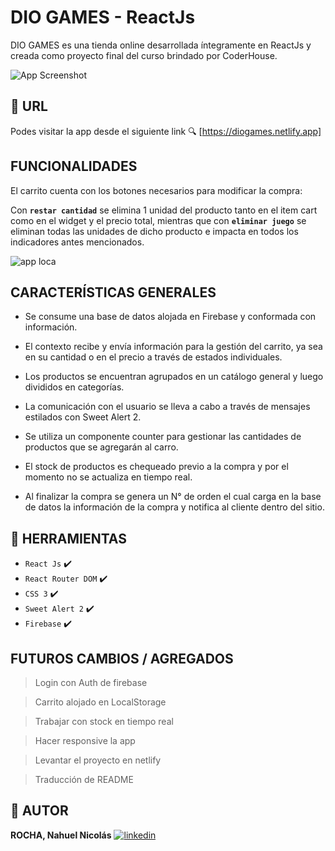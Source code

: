 # DIO GAMES - ReactJs

DIO GAMES es una tienda online desarrollada íntegramente en ReactJs y creada como proyecto final del curso brindado por CoderHouse.

![App Screenshot](https://i.imgur.com/wL8KILF.png)

## 🔗 URL

Podes visitar la app desde el siguiente link 🔍
[https://diogames.netlify.app]

## FUNCIONALIDADES

El carrito cuenta con los botones necesarios para modificar la compra:

Con **`restar cantidad`** se elimina 1 unidad del producto tanto en el item cart como en el widget
y el precio total, mientras que con **`eliminar juego`** se eliminan todas las unidades de dicho
producto e impacta en todos los indicadores antes mencionados.

![app loca](https://media.giphy.com/media/vAvlekoTn02U7PZe8C/giphy.gif)

## CARACTERÍSTICAS GENERALES

- Se consume una base de datos alojada en Firebase y conformada con información.

- El contexto recibe y envía información para la gestión del carrito, ya sea en su cantidad o en el precio a través de estados individuales.
- Los productos se encuentran agrupados en un catálogo general y luego divididos en categorías.
- La comunicación con el usuario se lleva a cabo a través de mensajes estilados con Sweet Alert 2.
- Se utiliza un componente counter para gestionar las cantidades de productos que se agregarán al carro.
- El stock de productos es chequeado previo a la compra y por el momento no se actualiza en tiempo real.
- Al finalizar la compra se genera un N° de orden el cual carga en la base de datos la información de la compra y notifica al cliente dentro del sitio.

## 🔧 HERRAMIENTAS

- `React Js` ✔️
- `React Router DOM` ✔️
- `CSS 3` ✔️
- `Sweet Alert 2` ✔️
- `Firebase` ✔️

## FUTUROS CAMBIOS / AGREGADOS

> Login con Auth de firebase

> Carrito alojado en LocalStorage

> Trabajar con stock en tiempo real

> Hacer responsive la app

> Levantar el proyecto en netlify

> Traducción de README

## 🔗 AUTOR

**ROCHA, Nahuel Nicolás**
[![linkedin](https://img.shields.io/badge/linkedin-0A66C2?style=for-the-badge&logo=linkedin&logoColor=white)](https://www.linkedin.com/in/nahuel-rocha-934b25234/)
